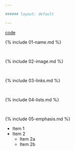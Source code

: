 ```yaml
---

###### layout: default

---
```


[code](https://github.com/ganeshbchincholkar-eaton/markdown-portfolio/issues/url)

{% include 01-name.md %}

<br>

{% include 02-image.md %}

<br>

{% include 03-links.md %}

<br>

{% include 04-lists.md %}

<br>

{% include 05-emphasis.md %}

* Item 1
* Item 2
  * Item 2a
  * Item 2b
